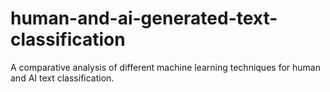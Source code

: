 # human-and-ai-generated-text-classification
A comparative analysis of different machine learning techniques for human and AI text classification.
